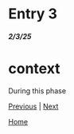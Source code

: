 # Entry 3
##### 2/3/25

# context
During this phase

[Previous](entry02.md) | [Next](entry04.md)

[Home](../README.md)
